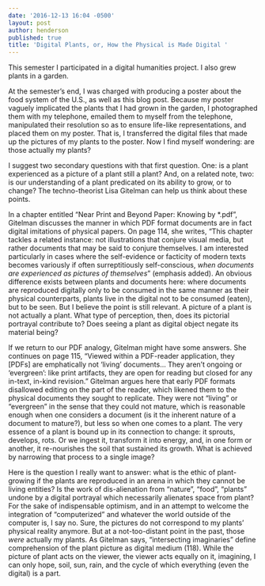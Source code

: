 ```yaml
---
date: '2016-12-13 16:04 -0500'
layout: post
author: henderson
published: true
title: 'Digital Plants, or, How the Physical is Made Digital '
---
```

This semester I participated in a digital humanities project. I also grew plants in a garden.  

At the semester’s end, I was charged with producing a poster about the food system of the U.S., as well as this blog post. Because my poster vaguely implicated the plants that I had grown in the garden, I photographed them with my telephone, emailed them to myself from the telephone, manipulated their resolution so as to ensure life-like representations, and placed them on my poster. That is, I transferred the digital files that made up the pictures of my plants to the poster. Now I find myself wondering: are those actually my plants? 

I suggest two secondary questions with that first question. One: is a plant experienced as a picture of a plant still a plant? And, on a related note, two: is our understanding of a plant predicated on its ability to grow, or to change? The techno-theorist Lisa Gitelman can help us think about these points.

In a chapter entitled “Near Print and Beyond Paper: Knowing by *.pdf”, Gitelman discusses the manner in which PDF format documents are in fact digital imitations of physical papers. On page 114, she writes, “This chapter tackles a related instance: not illustrations that conjure visual media, but rather documents that may be said to conjure themselves. I am interested particularly in cases where the self-evidence or facticity of modern texts becomes variously if often surreptitiously self-conscious, _when documents are experienced_ _as pictures of themselves_” (emphasis added). An obvious difference exists between plants and documents here: where documents are reproduced digitally only to be consumed in the same manner as their physical counterparts, plants live in the digital not to be consumed (eaten), but to be seen. But I believe the point is still relevant. A picture of a plant is not actually a plant. What type of perception, then, does its pictorial portrayal contribute to? Does seeing a plant as digital object negate its material being?  

If we return to our PDF analogy, Gitelman might have some answers. She continues on page 115, “Viewed within a PDF-reader application, they [PDFs] are emphatically not ‘living’ documents... They aren’t ongoing or ‘evergreen’: like print artifacts, they are open for reading but closed for any in-text, in-kind revision.” Gitelman argues here that early PDF formats disallowed editing on the part of the reader, which likened them to the physical documents they sought to replicate. They were not “living” or “evergreen” in the sense that they could not mature, which is reasonable enough when one considers a document (is it the inherent nature of a document to mature?), but less so when one comes to a plant. The very essence of a plant is bound up in its connection to change: it sprouts, develops, rots. Or we ingest it, transform it into energy, and, in one form or another, it re-nourishes the soil that sustained its growth. What is achieved by narrowing that process to a single image?  

Here is the question I really want to answer: what is the ethic of plant-growing if the plants are reproduced in an arena in which they cannot be living entities? Is the work of dis-alienation from “nature”, “food”, “plants” undone by a digital portrayal which necessarily alienates space from plant? For the sake of indispensable optimism, and in an attempt to welcome the integration of “computerized” and whatever the world outside of the computer is, I say no. Sure, the pictures do not correspond to my plants’ physical reality anymore. But at a not-too-distant point in the past, those _were_ actually my plants. As Gitelman says, “intersecting imaginaries” define comprehension of the plant picture as digital medium (118). While the picture of plant acts on the viewer, the viewer acts equally on it, imagining, I can only hope, soil, sun, rain, and the cycle of which everything (even the digital) is a part.
